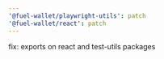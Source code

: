 ```yaml
---
'@fuel-wallet/playwright-utils': patch
'@fuel-wallet/react': patch
---
```


fix: exports on react and test-utils packages
